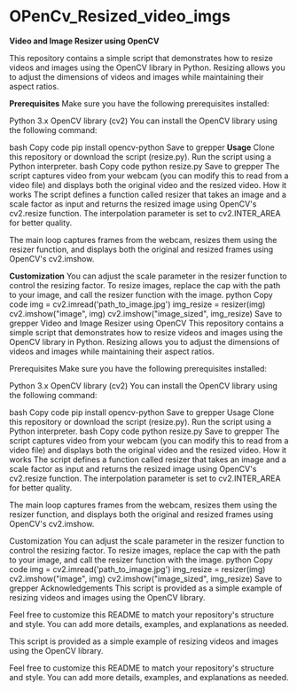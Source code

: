 # OPenCv_Resized_video_imgs
**Video and Image Resizer using OpenCV**

This repository contains a simple script that demonstrates how to resize videos and images using the OpenCV library in Python. Resizing allows you to adjust the dimensions of videos and images while maintaining their aspect ratios.

**Prerequisites**
Make sure you have the following prerequisites installed:

Python 3.x
OpenCV library (cv2)
You can install the OpenCV library using the following command:

bash
Copy code
pip install opencv-python
Save to grepper
**Usage**
Clone this repository or download the script (resize.py).
Run the script using a Python interpreter.
bash
Copy code
python resize.py
Save to grepper
The script captures video from your webcam (you can modify this to read from a video file) and displays both the original video and the resized video.
How it works
The script defines a function called resizer that takes an image and a scale factor as input and returns the resized image using OpenCV's cv2.resize function. The interpolation parameter is set to cv2.INTER_AREA for better quality.

The main loop captures frames from the webcam, resizes them using the resizer function, and displays both the original and resized frames using OpenCV's cv2.imshow.

**Customization**
You can adjust the scale parameter in the resizer function to control the resizing factor.
To resize images, replace the cap with the path to your image, and call the resizer function with the image.
python
Copy code
img = cv2.imread('path_to_image.jpg')
img_resize = resizer(img)
cv2.imshow("image", img)
cv2.imshow("image_sized", img_resize)
Save to grepper
Video and Image Resizer using OpenCV
This repository contains a simple script that demonstrates how to resize videos and images using the OpenCV library in Python. Resizing allows you to adjust the dimensions of videos and images while maintaining their aspect ratios.

Prerequisites
Make sure you have the following prerequisites installed:

Python 3.x
OpenCV library (cv2)
You can install the OpenCV library using the following command:

bash
Copy code
pip install opencv-python
Save to grepper
Usage
Clone this repository or download the script (resize.py).
Run the script using a Python interpreter.
bash
Copy code
python resize.py
Save to grepper
The script captures video from your webcam (you can modify this to read from a video file) and displays both the original video and the resized video.
How it works
The script defines a function called resizer that takes an image and a scale factor as input and returns the resized image using OpenCV's cv2.resize function. The interpolation parameter is set to cv2.INTER_AREA for better quality.

The main loop captures frames from the webcam, resizes them using the resizer function, and displays both the original and resized frames using OpenCV's cv2.imshow.

Customization
You can adjust the scale parameter in the resizer function to control the resizing factor.
To resize images, replace the cap with the path to your image, and call the resizer function with the image.
python
Copy code
img = cv2.imread('path_to_image.jpg')
img_resize = resizer(img)
cv2.imshow("image", img)
cv2.imshow("image_sized", img_resize)
Save to grepper
Acknowledgements
This script is provided as a simple example of resizing videos and images using the OpenCV library.

Feel free to customize this README to match your repository's structure and style. You can add more details, examples, and explanations as needed.






This script is provided as a simple example of resizing videos and images using the OpenCV library.

Feel free to customize this README to match your repository's structure and style. You can add more details, examples, and explanations as needed.





